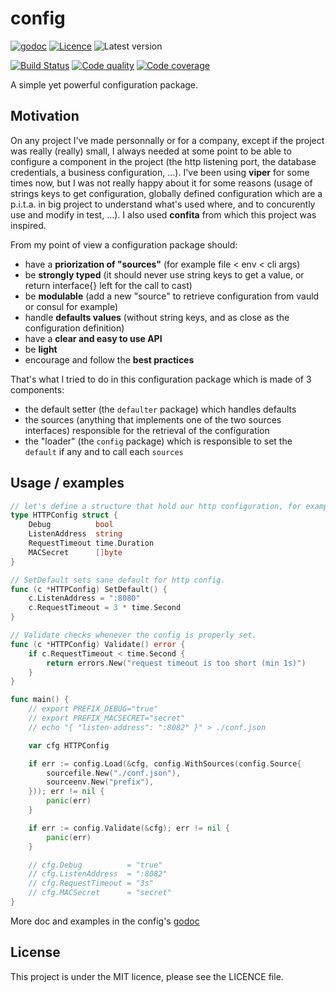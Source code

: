# config

[![godoc](https://img.shields.io/badge/godoc-reference-blue.svg?style=for-the-badge)](https://godoc.org/github.com/krostar/config)
[![Licence](https://img.shields.io/github/license/krostar/config.svg?style=for-the-badge)](https://tldrlegal.com/license/mit-license)
![Latest version](https://img.shields.io/github/tag/krostar/config.svg?style=for-the-badge)

[![Build Status](https://img.shields.io/travis/krostar/config/master.svg?style=for-the-badge)](https://travis-ci.org/krostar/config)
[![Code quality](https://img.shields.io/codacy/grade/4369c8e78a3e4fd995bac6b963c500b3/master.svg?style=for-the-badge)](https://app.codacy.com/project/krostar/config/dashboard)
[![Code coverage](https://img.shields.io/codacy/coverage/4369c8e78a3e4fd995bac6b963c500b3.svg?style=for-the-badge)](https://app.codacy.com/project/krostar/config/dashboard)

A simple yet powerful configuration package.

## Motivation

On any project I've made personnally or for a company, except if the project was really
(really) small, I always needed at some point to be able to configure a component in the
project (the http listening port, the database credentials, a business configuration, ...).
I've been using **viper** for some times now, but I was not really happy about it for some
reasons (usage of strings keys to get configuration, globally defined configuration which are
a p.i.t.a. in big project to understand what's used where, and to concurently use and modify in test, ...). I also used **confita** from which this project was inspired.

From my point of view a configuration package should:

-   have a **priorization of "sources"** (for example file &lt; env &lt; cli args)
-   be **strongly typed** (it should never use string keys to get a value, or return interface{} left for the call to cast)
-   be **modulable** (add a new "source" to retrieve
        configuration from vauld or consul for example)
-   handle **defaults values** (without string keys, and as close as the configuration definition)
-   have a **clear and easy to use API**
-   be **light**
-   encourage and follow the **best practices**

That's what I tried to do in this configuration package which is made of 3 components:

-   the default setter (the `defaulter` package) which handles defaults
-   the sources (anything that implements one of the two sources interfaces) responsible for
        the retrieval of the configuration
-   the "loader" (the `config` package) which is responsible to set the `default` if any
        and to call each `sources`

## Usage / examples

```go
// let's define a structure that hold our http configuration, for example
type HTTPConfig struct {
    Debug          bool
    ListenAddress  string
    RequestTimeout time.Duration 
    MACSecret      []byte
}

// SetDefault sets sane default for http config.
func (c *HTTPConfig) SetDefault() {
    c.ListenAddress = ":8080"
    c.RequestTimeout = 3 * time.Second
}

// Validate checks whenever the config is properly set.
func (c *HTTPConfig) Validate() error {
    if c.RequestTimeout < time.Second {
        return errors.New("request timeout is too short (min 1s)")
    }
}

func main() {
    // export PREFIX_DEBUG="true"
    // export PREFIX_MACSECRET="secret"
    // echo "{ "listen-address": ":8082" }" > ./conf.json

    var cfg HTTPConfig

    if err := config.Load(&cfg, config.WithSources(config.Source{
        sourcefile.New("./conf.json"),
        sourceenv.New("prefix"),
    })); err != nil {
        panic(err)
    }

    if err := config.Validate(&cfg); err != nil {
        panic(err)
    }

    // cfg.Debug          = "true"
    // cfg.ListenAddress  = ":8082"
    // cfg.RequestTimeout = "3s"
    // cfg.MACSecret      = "secret"
}
```

More doc and examples in the config's [godoc](https://godoc.org/github.com/krostar/config)

## License

This project is under the MIT licence, please see the LICENCE file.
